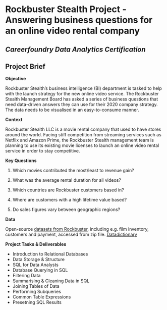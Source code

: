 # Rockbuster Stealth Project - Answering business questions for an online video rental company
## *Careerfoundry Data Analytics Certification*

## Project Brief

**Objective**

Rockbuster Stealth’s business intelligence (BI) department is tasked to help with the launch strategy for the new online video service. The Rockbuster Stealth Management Board has asked a series of business questions that need data-driven answers they can use for their 2020 company strategy. The data needs to be visualised in an easy-to-consume manner.

**Context**

Rockbuster Stealth LLC is a movie rental company that used to have stores around the world. Facing stiff competition from streaming services such as Netflix and Amazon Prime,
the Rockbuster Stealth management team is planning to use its existing movie licenses to launch an online video rental service in order to stay competitive.

**Key Questions**

1. Which movies contributed the most/least to revenue gain?

2. What was the average rental duration for all videos?
  
3. Which countries are Rockbuster customers based in?

4. Where are customers with a high lifetime value based?

5. Do sales figures vary between geographic regions?


**Data**

Open-source [datasets from Rockbuster](http://www.postgresqltutorial.com/wp-content/uploads/2019/05/dvdrental.zip), including e.g. film inventory, customers and payment, accessed from zip file.
[Datadictionary](https://drive.google.com/file/d/17tYM_Ub3derrbdEFNXW2XGQ8-VWIzPAR/view?usp=drive_link)


**Project Tasks & Deliverables**

- Introduction to Relational Databases
- Data Storage & Structure
- SQL for Data Analysts
- Database Querying in SQL
- Filtering Data
- Summarising & Cleaning Data in SQL
- Joining Tables of Data
- Performing Subqueries
- Common Table Expressions
- Presetning SQL Results
